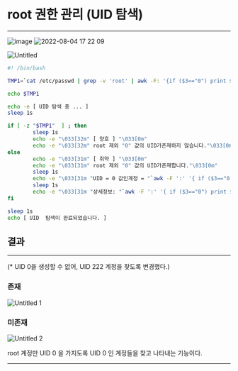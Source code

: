 # root 권한 관리 (UID 탐색)

---

![image](https://user-images.githubusercontent.com/84123877/182796029-2632d1de-aded-4aa7-bbe0-3b20f86e10b4.png)
![2022-08-04 17 22 09](https://user-images.githubusercontent.com/84123877/182799972-5a91a581-25d2-4df5-9f7e-111cf6f279b7.png)

![Untitled](https://user-images.githubusercontent.com/84123877/182795413-d36f3139-935a-40bc-8ca4-597d505c3968.png)

```bash
#! /bin/bash

TMP1=`cat /etc/passwd | grep -v 'root' | awk -F: '{if ($3=="0") print $0}'`

echo $TMP1

echo -e [ UID 탐색 중 ... ]
sleep 1s

if [ -z "$TMP1"  ] ; then
        sleep 1s
        echo -e "\033[32m" [ 양호 ] "\033[0m"
        echo -e "\033[32m" root 제외 "0" 값의 UID가존재하지 않습니다."\033[0m"
else
        echo -e "\033[31m" [ 취약 ] "\033[0m"
        echo -e "\033[31m" root 제외 "0" 값의 UID가존재합니다."\033[0m"
        sleep 1s
        echo -e "\033[31m "UID = 0 값인계정 = "`awk -F ':' '{ if ($3=="0") print $1 }' /etc/passwd`\033[0m"
        sleep 1s
        echo -e "\033[31m "상세정보: "`awk -F ':' '{ if ($3=="0") print $0 }' /etc/passwd`\033[0m"
fi

sleep 1s
echo [ UID  탐색이 완료되었습니다. ]
```

## 결과

---

(* UID 0을 생성할 수 없어, UID 222 계정을 찾도록 변경했다.)

### 존재

![Untitled 1](https://user-images.githubusercontent.com/84123877/182795405-9bc4fbdb-77b6-4704-9088-959b0fbe5d91.png)

### 미존재

![Untitled 2](https://user-images.githubusercontent.com/84123877/182795410-cb9f2792-e20c-440e-b5f6-cdd0927be80d.png)

root 계정만 UID 0 을 가지도록 UID 0 인 계정들을 찾고 나타내는 기능이다.

---
